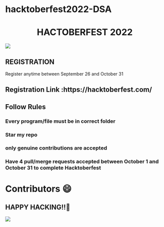 # hacktoberfest2022-DSA<H1><center><B>HACTOBERFEST 2022</B> </center> </H1>
  
  <img src ='https://github.com/Srishti44-g/HACTOBERFEST-2022/blob/main/Hactoberfest2022.png'>
 <H2>REGISTRATION</h2>
  Register anytime between September 26 and October 31
  <h2>Registration Link :https://hacktoberfest.com/ </h2>
  
  <h2> Follow Rules</h2>
  <h3> Every program/file must be in correct folder</h3>
  <h3> Star my repo </h3>
  <h3> only genuine contributions are accepted</h3> 
  
  <h3>Have 4 pull/merge requests accepted between October 1 and October 31 to complete Hacktoberfest</h3>
  
 # Contributors 😄
 ## HAPPY HACKING!!🥳
 
 <a href="https://github.com/Srishti44-g/HACTOBERFEST-2022-For-all-Begineers/graphs/contributors">
  <img src="https://contrib.rocks/image?repo=Srishti44-g/HACTOBERFEST-2022-For-all-Begineers" />
</a>
